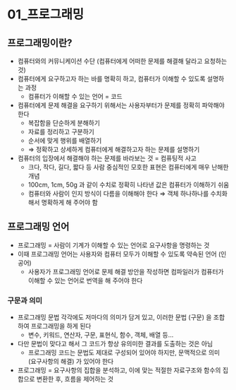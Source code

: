 # 01\_프로그래밍

## 프로그래밍이란?

- 컴퓨터와의 커뮤니케이션 수단 (컴퓨터에게 어떠한 문제를 해결해 달라고 요청하는 것)
- 컴퓨터에게 요구하고자 하는 바를 명확히 하고, 컴퓨터가 이해할 수 있도록 설명하는 과정
  - 컴퓨터가 이해할 수 있는 언어 = 코드
- 컴퓨터에게 문제 해결을 요구하기 위해서는 사용자부터가 문제를 정확히 파악해야 한다
  - 복잡함을 단순하게 분해하기
  - 자료를 정리하고 구분하기
  - 순서에 맞게 행위를 배열하기
  - ⇒ 정확하고 상세하게 컴퓨터에게 해결하고자 하는 문제를 설명하기
- 컴퓨터의 입장에서 해결해야 하는 문제를 바라보는 것 = 컴퓨팅적 사고
  - 크다, 작다, 길다, 짧다 등 사람 중심적인 모호한 표현은 컴퓨터에게 매우 난해한 개념
  - 100cm, 1cm, 50g 과 같이 수치로 정확히 나타낸 값은 컴퓨터가 이해하기 쉬움
  - 컴퓨터와 사람이 인지 방식이 다름을 이해해야 한다 ⇒ 객체 하나하나를 수치화해서 명확하게 해 주어야 함

## 프로그래밍 언어

- 프로그래밍 = 사람이 기계가 이해할 수 있는 언어로 요구사항을 명령하는 것
- 이때 프로그래밍 언어는 사용자와 컴퓨터 모두가 이해할 수 있도록 약속된 언어 (인공어)
  - 사용자가 프로그래밍 언어로 문제 해결 방안을 작성하면 컴파일러가 컴퓨터가 이해할 수 있는 언어로 번역을 해 주어야 한다

### 구문과 의미

- 프로그래밍 문법 각각에도 저마다의 의미가 담겨 있고, 이러한 문법 (구문) 을 조합하여 프로그래밍을 하게 된다
  - 변수, 키워드, 연산자, 구문, 표현식, 함수, 객체, 배열 등…
- 다만 문법이 맞다고 해서 그 코드가 항상 유의미한 결과를 도출하는 것은 아님
  - 프로그래밍 코드는 문법도 제대로 구성되어 있어야 하지만, 문맥적으로 의미 (요구사항의 해결) 가 있어야 한다
- 프로그래밍 = 요구사항의 집합을 분석하고, 이에 맞는 적절한 자료구조와 함수의 집합으로 변환한 후, 흐름을 제어하는 것
